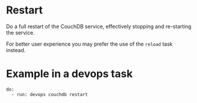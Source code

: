 # Restart

Do a full restart of the CouchDB service, effectively stopping and re-starting the service.

For better user experience you may prefer the use of the `reload` task instead.

# Example in a devops task

    do:
      - run: devops couchdb restart
